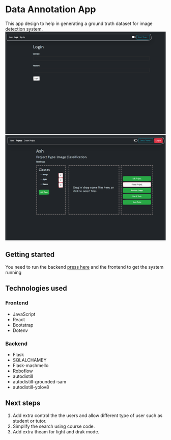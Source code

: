 # Data Annotation App
This app design to help in generating a ground truth dataset for image detection system.
<img alt="checker board made of black and white" src="./img/1.png">
<img alt="checker board made of black and white" src="./img/2.png">

## Getting started
You need to run the backend [press here](https://github.com/aha1-lab/project-4-back-end)
and the frontend to get the system running


## Technologies used
### Frontend
- JavaScript
- React
- Bootstrap
- Dotenv

### Backend
- Flask
- SQLALCHAMEY
- Flask-mashmello
- Roboflow
- autodistill 
- autodistill-grounded-sam 
- autodistill-yolov8

## Next steps
1. Add extra control the the users and allow different type of user such as student or tutor.
2. Simplify the search using course code.
3. Add extra theam for light and drak mode. 
